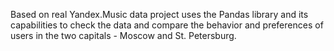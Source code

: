 Based on real Yandex.Music data project uses the Pandas library and its capabilities to check the data and compare the behavior and preferences of users in the two capitals - Moscow and St. Petersburg.